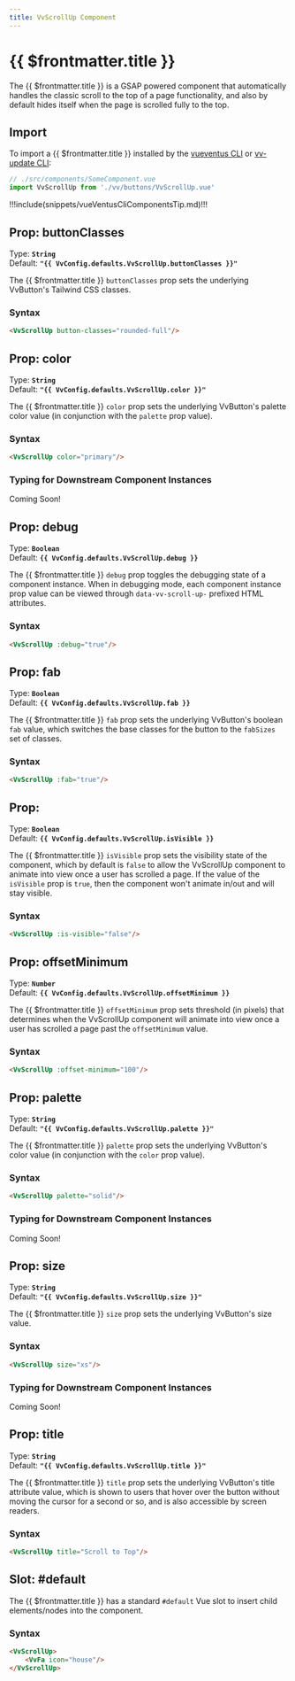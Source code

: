 ```yaml
---
title: VvScrollUp Component
---
```


<script setup>
    import DocsPackageVersion from '../../../src/views/compos/DocsPackageVersion.vue'
    import { VvConfig } from '../../../src/index'
</script>

<!-- TODO: Add semicolons to all sub-sub heads to > ### Syntax: -->
<!-- TODO: Add semicolons to all sub-sub heads to > ### Result: -->
<!-- TODO: Add semicolons to all sub-sub heads to > ### Downstream Typescript Prop Typing: -->





# {{ $frontmatter.title }}

The {{ $frontmatter.title }} is a GSAP powered component that automatically handles the classic scroll to the top of a page functionality, and also by default hides itself when the page is scrolled fully to the top.






## Import

To import a {{ $frontmatter.title }} installed by the [vueventus CLI](/guides/vueventus-cli) or [vv-update CLI](/guides/vv-update-cli):

```javascript
// ./src/components/SomeComponent.vue
import VvScrollUp from './vv/buttons/VvScrollUp.vue'
```

!!!include(snippets/vueVentusCliComponentsTip.md)!!!






## Prop: buttonClasses

Type: **`String`**  
Default: **`"{{ VvConfig.defaults.VvScrollUp.buttonClasses }}"`**

The {{ $frontmatter.title }} `buttonClasses` prop sets the underlying VvButton's Tailwind CSS classes.

### Syntax

```html
<VvScrollUp button-classes="rounded-full"/>
```






## Prop: color
<!-- TODO: change this type to new PropType keyof syntax -->
Type: **`String`**  
Default: **`"{{ VvConfig.defaults.VvScrollUp.color }}"`**

The {{ $frontmatter.title }} `color` prop sets the underlying VvButton's palette color value (in conjunction with the `palette` prop value).

### Syntax

```html
<VvScrollUp color="primary"/>
```

### Typing for Downstream Component Instances
<!-- TODO: add typing use example code block for PropType keyof syntax -->
Coming Soon!








## Prop: debug
Type: **`Boolean`**  
Default: **`{{ VvConfig.defaults.VvScrollUp.debug }}`**

The {{ $frontmatter.title }} `debug` prop toggles the debugging state of a component instance. When in debugging mode, each component instance prop value can be viewed through `data-vv-scroll-up-` prefixed HTML attributes.

### Syntax

```html
<VvScrollUp :debug="true"/>
```






## Prop: fab

Type: **`Boolean`**  
Default: **`{{ VvConfig.defaults.VvScrollUp.fab }}`**

The {{ $frontmatter.title }} `fab` prop sets the underlying VvButton's boolean `fab` value, which switches the base classes for the button to the `fabSizes` set of classes.

### Syntax

```html
<VvScrollUp :fab="true"/>
```






## Prop: 

Type: **`Boolean`**  
Default: **`{{ VvConfig.defaults.VvScrollUp.isVisible }}`**

The {{ $frontmatter.title }} `isVisible` prop sets the visibility state of the component, which by default is `false` to allow the VvScrollUp component to animate into view once a user has scrolled a page. If the value of the `isVisible` prop is `true`, then the component won't animate in/out and will stay visible.

### Syntax

```html
<VvScrollUp :is-visible="false"/>
```






## Prop: offsetMinimum

Type: **`Number`**  
Default: **`{{ VvConfig.defaults.VvScrollUp.offsetMinimum }}`**

The {{ $frontmatter.title }} `offsetMinimum` prop sets threshold (in pixels) that determines when the VvScrollUp component will animate into view once a user has scrolled a page past the `offsetMinimum` value.

### Syntax

```html
<VvScrollUp :offset-minimum="100"/>
```






## Prop: palette
<!-- TODO: change this type to new PropType keyof syntax -->
Type: **`String`**  
Default: **`"{{ VvConfig.defaults.VvScrollUp.palette }}"`**

The {{ $frontmatter.title }} `palette` prop sets the underlying VvButton's color value (in conjunction with the `color` prop value).

### Syntax

```html
<VvScrollUp palette="solid"/>
```

### Typing for Downstream Component Instances
<!-- TODO: add typing use example code block for PropType keyof syntax -->
Coming Soon!






## Prop: size
<!-- TODO: change this type to new PropType keyof syntax -->
Type: **`String`**  
Default: **`"{{ VvConfig.defaults.VvScrollUp.size }}"`**

The {{ $frontmatter.title }} `size` prop sets the underlying VvButton's size value.

### Syntax

```html
<VvScrollUp size="xs"/>
```

### Typing for Downstream Component Instances
<!-- TODO: add typing use example code block for PropType keyof syntax -->
Coming Soon!






## Prop: title

Type: **`String`**  
Default: **`"{{ VvConfig.defaults.VvScrollUp.title }}"`**

The {{ $frontmatter.title }} `title` prop sets the underlying VvButton's title attribute value, which is shown to users that hover over the button without moving the cursor for a second or so, and is also accessible by screen readers.

### Syntax

```html
<VvScrollUp title="Scroll to Top"/>
```










## Slot: #default

The {{ $frontmatter.title }} has a standard `#default` Vue slot to insert child elements/nodes into the component.

### Syntax

```html
<VvScrollUp>
    <VvFa icon="house"/>
</VvScrollUp>
```










<DocsPackageVersion/>
